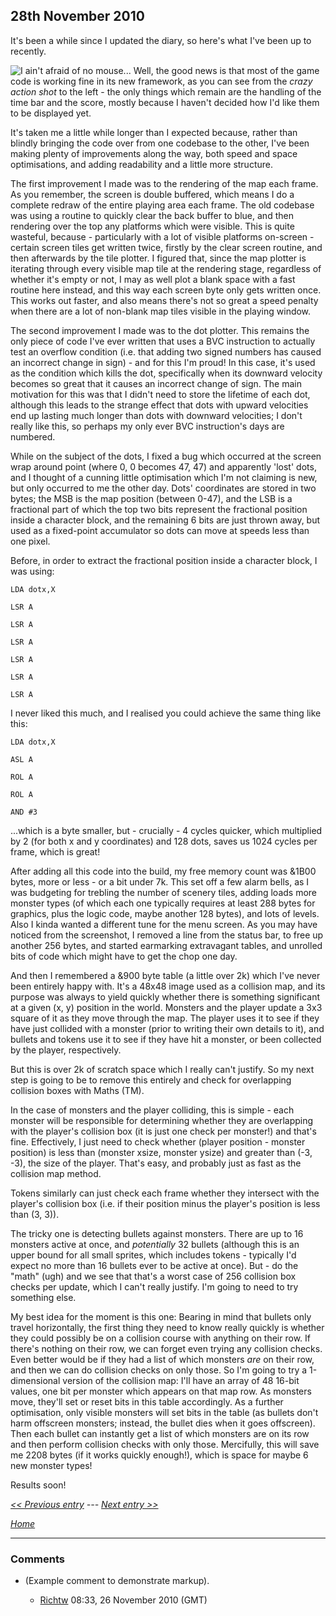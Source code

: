 ## 28th November 2010

It's been a while since I updated the diary, so here's what I've been up to recently.

![I ain't afraid of no mouse...](../../retrosoftwarecouk_wiki-20160918-wikidump/images/Onslaughtaction.png "fig:I ain't afraid of no mouse...") Well, the good news is that most of the game code is working fine in its new framework, as you can see from the _crazy action shot_ to the left - the only things which remain are the handling of the time bar and the score, mostly because I haven't decided how I'd like them to be displayed yet.

It's taken me a little while longer than I expected because, rather than blindly bringing the code over from one codebase to the other, I've been making plenty of improvements along the way, both speed and space optimisations, and adding readability and a little more structure.

The first improvement I made was to the rendering of the map each frame. As you remember, the screen is double buffered, which means I do a complete redraw of the entire playing area each frame. The old codebase was using a routine to quickly clear the back buffer to blue, and then rendering over the top any platforms which were visible. This is quite wasteful, because - particularly with a lot of visible platforms on-screen - certain screen tiles get written twice, firstly by the clear screen routine, and then afterwards by the tile plotter. I figured that, since the map plotter is iterating through every visible map tile at the rendering stage, regardless of whether it's empty or not, I may as well plot a blank space with a fast routine here instead, and this way each screen byte only gets written once. This works out faster, and also means there's not so great a speed penalty when there are a lot of non-blank map tiles visible in the playing window.

The second improvement I made was to the dot plotter. This remains the only piece of code I've ever written that uses a BVC instruction to actually test an overflow condition (i.e. that adding two signed numbers has caused an incorrect change in sign) - and for this I'm proud! In this case, it's used as the condition which kills the dot, specifically when its downward velocity becomes so great that it causes an incorrect change of sign. The main motivation for this was that I didn't need to store the lifetime of each dot, although this leads to the strange effect that dots with upward velocities end up lasting much longer than dots with downward velocities; I don't really like this, so perhaps my only ever BVC instruction's days are numbered.

While on the subject of the dots, I fixed a bug which occurred at the screen wrap around point (where 0, 0 becomes 47, 47) and apparently 'lost' dots, and I thought of a cunning little optimisation which I'm not claiming is new, but only occurred to me the other day. Dots' coordinates are stored in two bytes; the MSB is the map position (between 0-47), and the LSB is a fractional part of which the top two bits represent the fractional position inside a character block, and the remaining 6 bits are just thrown away, but used as a fixed-point accumulator so dots can move at speeds less than one pixel.

Before, in order to extract the fractional position inside a character block, I was using:

<tt>

`LDA dotx,X`

`LSR A`

`LSR A`

`LSR A`

`LSR A`

`LSR A`

`LSR A`

</tt>

I never liked this much, and I realised you could achieve the same thing like this:

<tt>

`LDA dotx,X`

`ASL A`

`ROL A`

`ROL A`

`AND #3`

</tt>

...which is a byte smaller, but - crucially - 4 cycles quicker, which multiplied by 2 (for both x and y coordinates) and 128 dots, saves us 1024 cycles per frame, which is great!

After adding all this code into the build, my free memory count was &1B00 bytes, more or less - or a bit under 7k. This set off a few alarm bells, as I was budgeting for trebling the number of scenery tiles, adding loads more monster types (of which each one typically requires at least 288 bytes for graphics, plus the logic code, maybe another 128 bytes), and lots of levels. Also I kinda wanted a different tune for the menu screen. As you may have noticed from the screenshot, I removed a line from the status bar, to free up another 256 bytes, and started earmarking extravagant tables, and unrolled bits of code which might have to get the chop one day.

And then I remembered a &900 byte table (a little over 2k) which I've never been entirely happy with. It's a 48x48 image used as a collision map, and its purpose was always to yield quickly whether there is something significant at a given (x, y) position in the world. Monsters and the player update a 3x3 square of it as they move through the map. The player uses it to see if they have just collided with a monster (prior to writing their own details to it), and bullets and tokens use it to see if they have hit a monster, or been collected by the player, respectively.

But this is over 2k of scratch space which I really can't justify. So my next step is going to be to remove this entirely and check for overlapping collision boxes with Maths (TM).

In the case of monsters and the player colliding, this is simple - each monster will be responsible for determining whether they are overlapping with the player's collision box (it is just one check per monster!) and that's fine. Effectively, I just need to check whether (player position - monster position) is less than (monster xsize, monster ysize) and greater than (-3, -3), the size of the player. That's easy, and probably just as fast as the collision map method.

Tokens similarly can just check each frame whether they intersect with the player's collision box (i.e. if their position minus the player's position is less than (3, 3)).

The tricky one is detecting bullets against monsters. There are up to 16 monsters active at once, and _potentially_ 32 bullets (although this is an upper bound for all small sprites, which includes tokens - typically I'd expect no more than 16 bullets ever to be active at once). But - do the "math" (ugh) and we see that that's a worst case of 256 collision box checks per update, which I can't really justify. I'm going to need to try something else.

My best idea for the moment is this one: Bearing in mind that bullets only travel horizontally, the first thing they need to know really quickly is whether they could possibly be on a collision course with anything on their row. If there's nothing on their row, we can forget even trying any collision checks. Even better would be if they had a list of which monsters _are_ on their row, and then we can do collision checks on only those. So I'm going to try a 1-dimensional version of the collision map: I'll have an array of 48 16-bit values, one bit per monster which appears on that map row. As monsters move, they'll set or reset bits in this table accordingly. As a further optimisation, only visible monsters will set bits in the table (as bullets don't harm offscreen monsters; instead, the bullet dies when it goes offscreen). Then each bullet can instantly get a list of which monsters are on its row and then perform collision checks with only those. Mercifully, this will save me 2208 bytes (if it works quickly enough!), which is space for maybe 6 new monster types!

Results soon!

_[&lt;&lt; Previous entry](OnslaughtDiary20101117 "wikilink") --- [Next entry &gt;&gt;](OnslaughtDiary20101129 "wikilink")_

_[Home](OnslaughtDiary "wikilink")_

---

### Comments

- (Example comment to demonstrate markup).

  - [Richtw](User%3ARichtw "wikilink") 08:33, 26 November 2010 (GMT)
